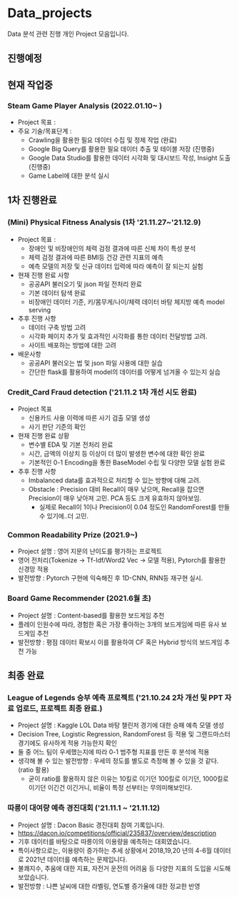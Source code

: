 # Data_projects

Data 분석 관련 진행 개인 Project 모음입니다.

## 진행예정
 
## 현재 작업중

### Steam Game Player Analysis (2022.01.10~ )
- Project 목표 :
- 주요 기술/목표단계 :
  - Crawling을 활용한 필요 데이터 수집 및 정제 작업 (완료)
  - Google Big Query를 활용한 필요 데이터 추출 및 테이블 저장 (진행중)
  - Google Data Studio를 활용한 데이터 시각화 및 대시보드 작성, Insight 도출 (진행중)
  - Game Label에 대한 분석 실시

## 1차 진행완료

### (Mini) Physical Fitness Analysis (1차 '21.11.27~'21.12.9)
- Project 목표 : 
  - 장애인 및 비장애인의 체력 검정 결과에 따른 신체 차이 특성 분석
  - 체력 검정 결과에 따른 BMI등 건강 관련 지표의 예측
  - 예측 모델의 저장 및 신규 데이터 입력에 따라 예측이 잘 되는지 실험
- 현재 진행 완료 사항
  - 공공API 불러오기 및 json 파일 전처리 완료
  - 기본 데이터 탐색 완료
  - 비장애인 데이터 기준, 키/몸무게/나이/체력 데이터 바탕 체지방 예측 model serving
- 추후 진행 사항
  - 데이터 구축 방법 고려
  - 시각화 페이지 추가 및 효과적인 시각화를 통한 데이터 전달방법 고려.
  - 사이트 배포하는 방법에 대한 고려
- 배운사항
  - 공공API 불러오는 법 및 json 파일 사용에 대한 실습
  - 간단한 flask를 활용하여 model의 데이터를 어떻게 넘겨올 수 있는지 실습

### Credit_Card Fraud detection ('21.11.2 1차 개선 시도 완료)
- Project 목표
  - 신용카드 사용 이력에 따른 사기 검출 모델 생성
  - 사기 판단 기준의 확인 
- 현재 진행 완료 상황
  - 변수별 EDA 및 기본 전처리 완료
  - 시간, 금액의 이상치 등 이상이 더 많이 발생한 변수에 대한 확인 완료
  - 기본적인 0-1 Encoding을 통한 BaseModel 수립 및 다양한 모델 실험 완료
- 추후 진행 사항
  - Imbalanced data를 효과적으로 처리할 수 있는 방향에 대해 고려.
  - Obstacle : Precision 대비 Recall이 매우 낮으며, Recall을 잡으면 Precision이 매우 낮아져 고민. PCA 등도 크게 유효하지 않아보임.
    - 실제로 Recall이 1이나 Precision이 0.04 정도인 RandomForest를 만들 수 있기에..더 고민.

### Common Readability Prize (2021.9~)
- Project 설명 : 영어 지문의 난이도를 평가하는 프로젝트
- 영어 전처리(Tokenize -> Tf-Idf/Word2 Vec -> 모델 적용), Pytorch를 활용한 신경망 적용
- 발전방향 : Pytorch 구현에 익숙해진 후 1D-CNN, RNN등 재구현 실시.

### Board Game Recommender (2021.6월 초)
- Project 설명 : Content-based를 활용한 보드게임 추천
- 플레이 인원수에 따라, 경험한 혹은 가장 좋아하는 3개의 보드게임에 따른 유사 보드게임 추천
- 발전방향 : 평점 데이터 확보시 이를 활용하여 CF 혹은 Hybrid 방식의 보드게임 추천 가능


## 최종 완료
### League of Legends 승부 예측 프로젝트 ('21.10.24 2차 개선 및 PPT 자료 업로드, 프로젝트 최종 완료.)
- Project 설명 : Kaggle LOL Data 바탕 챌린저 경기에 대한 승패 예측 모델 생성
- Decision Tree, Logistic Regression, RandomForest 등 적용 및 그랜드마스터 경기에도 유사하게 적용 가능한지 확인
- 둘 중 어느 팀이 우세했는지에 따라 0-1 범주형 지표를 만든 후 분석에 적용
- 생각해 볼 수 있는 발전방향 : 우세의 정도를 별도로 측정해 볼 수 있을 것 같다. (ratio 활용)
  - 굳이 ratio를 활용하지 않은 이유는 10킬로 이기던 100킬로 이기던, 1000킬로 이기던 이긴건 이긴거니, 비율이 특정 선부터는 무의미해보인다.

### 따릉이 대여량 예측 경진대회 ('21.11.1 ~ '21.11.12)
- Project 설명 : Dacon Basic 경진대회 참여 기록입니다.
- https://dacon.io/competitions/official/235837/overview/description
- 기후 데이터를 바탕으로 따릉이의 이용량을 예측하는 대회였습니다.
- 특이사항으로는, 이용량이 증가하는 추세 상황에서 2018,19,20 년의 4-6월 데이터로 2021년 데이터를 예측하는 문제입니다.
- 불쾌지수, 추움에 대한 지표, 자전거 운전의 어려움 등 다양한 지표의 도입을 시도해보았습니다.
- 발전방향 : 나쁜 날씨에 대한 라벨링, 연도별 증가율에 대한 정교한 반영
